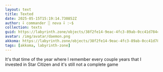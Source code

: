 ```yaml
---
layout: text
title: Texted
date: 2025-05-15T15:19:14.730852Z
author: ⸸ commander ░ nova ⸸ :~$
collection: texts
guid: https://labyrinth.zone/objects/38f2fe14-9eac-4fc3-89ab-0cc41d784c3c
avatar: /img/avatar/daemon.png
akkoma: https://labyrinth.zone/objects/38f2fe14-9eac-4fc3-89ab-0cc41d784c3c
tags: [akkoma, labyrinth-zone]
---
```


<p>It's that time of the year where I remember every couple years that I invested in Star Citizen and it's still not a complete game</p>